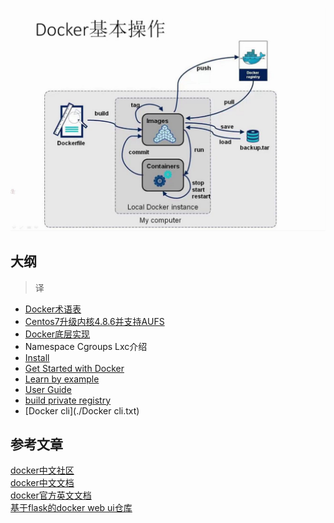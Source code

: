 ![截图](./images/Docker基本操作.png)

## 大纲
> 译

- [Docker术语表](./术语表)
- [Centos7升级内核4.8.6并支持AUFS](./Centos7升级内核4.8.6并支持AUFS)
- [Docker底层实现](./Docker底层实现)
- Namespace Cgroups Lxc介绍
- [Install](./Docker软件包安装安装)
- [Get Started with Docker](./开始使用Docker)
- [Learn by example](./通过示例学习Docker)
- [User Guide](./用户指南)
- [build private registry](./构建私有仓库)
- [Docker cli](./Docker cli.txt)


## 参考文章  
[docker中文社区](https://github.com/arkii/docs)  
[docker中文文档](http://docker-doc.readthedocs.io/zh_CN/latest/)  
[docker官方英文文档](http://docs.master.dockerproject.org/)  
[基于flask的docker web ui仓库](https://github.com/arkii/docker-registry-ui)  